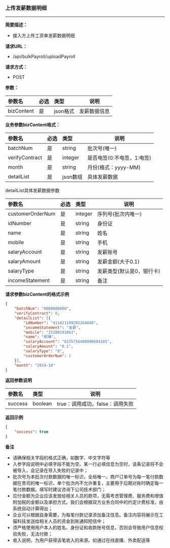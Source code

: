 ### 上传发薪数据明细

---

**简要描述：**

* 接入方上传工资单发薪数据明细

**请求URL：**

* /api/bulkPayroll/uploadPayroll

**请求方式：**

* POST 

**参数：**

| 参数名 | 必选 | 类型 | 说明 |
| :--- | :--- | :--- | --- |
| bizContent | 是 | json格式 | 发薪数据信息 |

**业务参数bizContent格式：**

| 参数名 | 必选 | 类型 | 说明 |
| :--- | :--- | :--- | --- |
| batchNum | 是 | string | 批次号\(唯一\) |
| verifyContract | 是 | integer | 是否电签\(0:不电签，1:电签\) |
| month | 是 | string | 月份\(格式：yyyy-MM\) |
| detailList | 是 | json数组 | 具体发薪数据 |

detailList具体发薪数据参数

| 参数名 | 必选 | 类型 | 说明 |
| :--- | :--- | :--- | --- |
| customerOrderNum | 是 | integer | 序列号\(批次内唯一\) |
| idNumber | 是 | string | 身份证 |
| name | 是 | string | 姓名 |
| mobile | 是 | string | 手机 |
| salaryAccount | 是 | string | 发薪账号 |
| salaryAmount | 是 | string | 发薪金额\(大于0.1\) |
| salaryType | 是 | string | 发薪类型\(默认是0，银行卡\) |
| incomeStatement | 是 | string | 备注 |

**请求参数bizContent的格式示例**

```json
{
	"batchNum": "0000000000",
	"verifyContract": 0,
	"detailList": [{
		"idNumber": "411421199202264840",
		"incomeStatement": "发薪",
		"mobile": "15280191063",
		"name": "郝琳",
		"salaryAccount": "6235756400000604185",
		"salaryAmount": "0.1",
		"salaryType": "0",
		"customerOrderNum": 1
	}],
	"month": "2019-18"
}
```

**返回参数说明**

| 参数名 | 类型 | 说明 |
| :--- | :--- | --- |
| success | boolean | true：调用成功，false：调用失败 |

**返回示例**

```json
{
    "success": true
}
```

**备注**

* 请确保相关字段的格式正确，如数字、中文字符等
* 入参字段说明中必填字段不能为空。某一行必填信息为空时，该条记录将不会被导入，会记录在导入失败的记录中；
* 批次号为本批次付款数据的唯一标识，全局唯一。商户订单号为每一笔付款数据在贵司的唯一标识，单个批次内不允许重复，主要用于后期对账时确定每一笔付款数据。填写时建议咨询下公司技术部门；
* 应付金额为企业应该发放给相关人员的款项，无需考虑管理费、服务费和增值附加税的金额以及承担方式。我们会根据双方业务合同中的约定计费标准，由系统自动计算得出；
* 企业可以根据自身需要，为每笔付款记录添加备注信息。备注内容将展示在工猫科技发送给相关人员的资金到账通知短信中；
* 须严格使用用户本人的姓名、身份证和收款账号信息，否则会导致用户信息校验失败，无法付款；
* 收入说明，为用户获得该笔收入的来源。如通过在线直播、外卖配送等



